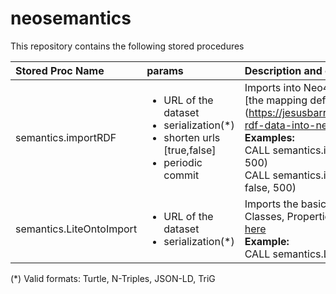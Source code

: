 # neosemantics
This repository contains the following stored procedures

| Stored Proc Name        | params           | Description and example usage  |
|:------------- |:-------------|:-----|
| semantics.importRDF      | <ul><li>URL of the dataset</li><li>serialization(*)</li><li>shorten urls [true,false]</li><li>periodic commit</li></ul> | Imports into Neo4j all the triples in the data set according to [the mapping defined here] (https://jesusbarrasa.wordpress.com/2016/06/07/importing-rdf-data-into-neo4j/) <br> **Examples:**<br>CALL semantics.importRDF("file:///.../myfile.ttl","Turtle", false, 500)<br>CALL semantics.importRDF("http:///.../data.rdf","RDF/XML", false, 500) |
| semantics.LiteOntoImport      | <ul><li>URL of the dataset</li><li>serialization(*)</li></ul> | Imports the basic elements of an OWL or RDFS ontology, i.e. Classes, Properties, Domains, Ranges. Extended description [here](https://jesusbarrasa.wordpress.com/2016/04/06/building-a-semantic-graph-in-neo4j/) <br> **Example:**<br>CALL semantics.LiteOntoImport("http://.../myonto.trig","TriG")  |


(*) Valid formats: Turtle, N-Triples, JSON-LD, TriG

